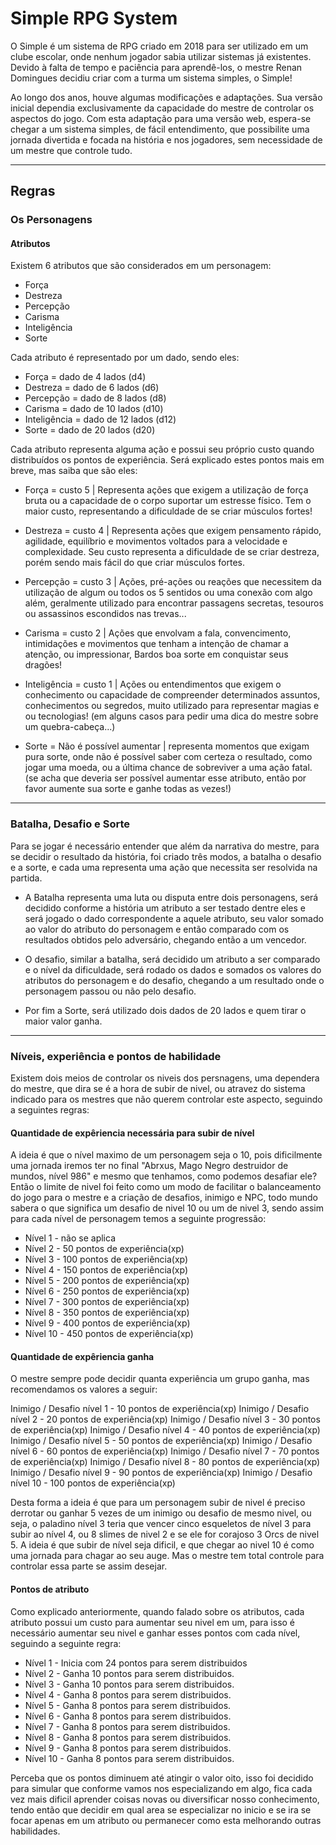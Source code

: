 # Simple RPG System

O Simple é um sistema de RPG criado em 2018 para ser utilizado em um clube escolar, onde nenhum jogador sabia utilizar sistemas já existentes. Devido à falta de tempo e paciência para aprendê-los, o mestre Renan Domingues decidiu criar com a turma um sistema simples, o Simple!

Ao longo dos anos, houve algumas modificações e adaptações. Sua versão inicial dependia exclusivamente da capacidade do mestre de controlar os aspectos do jogo. Com esta adaptação para uma versão web, espera-se chegar a um sistema simples, de fácil entendimento, que possibilite uma jornada divertida e focada na história e nos jogadores, sem necessidade de um mestre que controle tudo.

---

## Regras

### Os Personagens

#### Atributos

Existem 6 atributos que são considerados em um personagem:

- Força
- Destreza
- Percepção
- Carisma
- Inteligência
- Sorte

Cada atributo é representado por um dado, sendo eles:

- Força = dado de 4 lados (d4)
- Destreza = dado de 6 lados (d6)
- Percepção = dado de 8 lados (d8)
- Carisma = dado de 10 lados (d10)
- Inteligência = dado de 12 lados (d12)
- Sorte = dado de 20 lados (d20)

Cada atributo representa alguma ação e possui seu próprio custo quando distribuídos os pontos de experiência. Será explicado estes pontos mais em breve, mas saiba que são eles:

- Força = custo 5 | Representa ações que exigem a utilização de força bruta ou a capacidade de o corpo suportar um estresse físico. Tem o maior custo, representando a dificuldade de se criar músculos fortes!

- Destreza = custo 4 | Representa ações que exigem pensamento rápido, agilidade, equilíbrio e movimentos voltados para a velocidade e complexidade. Seu custo representa a dificuldade de se criar destreza, porém sendo mais fácil do que criar músculos fortes.

- Percepção = custo 3 | Ações, pré-ações ou reações que necessitem da utilização de algum ou todos os 5 sentidos ou uma conexão com algo além, geralmente utilizado para encontrar passagens secretas, tesouros ou assassinos escondidos nas trevas...

- Carisma = custo 2 | Ações que envolvam a fala, convencimento, intimidações e movimentos que tenham a intenção de chamar a atenção, ou impressionar, Bardos boa sorte em conquistar seus dragões!

- Inteligência = custo 1 | Ações ou entendimentos que exigem o conhecimento ou capacidade de compreender determinados assuntos, conhecimentos ou segredos, muito utilizado para representar magias e ou tecnologias! (em alguns casos para pedir uma dica do mestre sobre um quebra-cabeça...)

- Sorte = Não é possível aumentar | representa momentos que exigam pura sorte, onde não é possível saber com certeza o resultado, como jogar uma moeda, ou a última chance de sobreviver a uma ação fatal. (se acha que deveria ser possível aumentar esse atributo, então por favor aumente sua sorte e ganhe todas as vezes!)

---

### Batalha, Desafio e Sorte

Para se jogar é necessário entender que além da narrativa do mestre, para se decidir o resultado da história, foi criado três modos, a batalha o desafio e a sorte, e cada uma representa uma ação que necessita ser resolvida na partida. 

- A Batalha representa uma luta ou disputa entre dois personagens, será decidido conforme a história um atributo a ser testado dentre eles e será jogado o dado correspondente a aquele atributo, seu valor somado ao valor do atributo do personagem e então comparado com os resultados obtidos pelo adversário, chegando então a um vencedor. 

- O desafio, similar a batalha, será decidido um atributo a ser comparado e o nível da dificuldade, será rodado os dados e somados os valores do atributos do personagem e do desafio, chegando a um resultado onde o personagem passou ou não pelo desafio. 

- Por fim a Sorte, será utilizado dois dados de 20 lados e quem tirar o maior valor ganha.

---

### Níveis, experiência e pontos de habilidade

Existem dois meios de controlar os niveis dos persnagens, uma dependera do mestre, que dira se é a hora de subir de nivel, ou atravez do sistema indicado para os mestres que não querem controlar este aspecto, seguindo a seguintes regras:

#### Quantidade de expêriencia necessária para subir de nível

A ideia é que o nível maximo de um personagem seja o 10, pois dificilmente uma jornada iremos ter no final "Abrxus, Mago Negro destruidor de mundos, nível 986" e mesmo que tenhamos, como podemos desafiar ele? Então o limite de nivel foi feito como um modo de facilitar o balanceamento do jogo para o mestre e a criação de desafios, inimigo e NPC, todo mundo sabera o que significa um desafio de nivel 10 ou um de nivel 3, sendo assim para cada nível de personagem temos a seguinte progressão:

- Nível 1 - não se aplica
- Nível 2 - 50 pontos de experiência(xp)
- Nível 3 - 100 pontos de experiência(xp)
- Nível 4 - 150 pontos de experiência(xp)
- Nível 5 - 200 pontos de experiência(xp)
- Nível 6 - 250 pontos de experiência(xp)
- Nível 7 - 300 pontos de experiência(xp)
- Nível 8 - 350 pontos de experiência(xp)
- Nível 9 - 400 pontos de experiência(xp)
- Nível 10 - 450 pontos de experiência(xp)

#### Quantidade de expêriencia ganha

O mestre sempre pode decidir quanta experiência um grupo ganha, mas recomendamos os valores a seguir:

Inimigo / Desafio nível 1 - 10 pontos de experiência(xp)
Inimigo / Desafio nível 2 - 20 pontos de experiência(xp)
Inimigo / Desafio nível 3 - 30 pontos de experiência(xp)
Inimigo / Desafio nível 4 - 40 pontos de experiência(xp)
Inimigo / Desafio nível 5 - 50 pontos de experiência(xp)
Inimigo / Desafio nível 6 - 60 pontos de experiência(xp)
Inimigo / Desafio nível 7 - 70 pontos de experiência(xp)
Inimigo / Desafio nível 8 - 80 pontos de experiência(xp)
Inimigo / Desafio nível 9 - 90 pontos de experiência(xp)
Inimigo / Desafio nível 10 - 100 pontos de experiência(xp)

Desta forma a ideia é que para um personagem subir de nivel é preciso derrotar ou ganhar 5 vezes de um inimigo ou desafio de mesmo nivel, ou seja, o paladino nível 3 teria que vencer cinco esqueletos de nível 3 para subir ao nível 4, ou 8 slimes de nivel 2 e se ele for corajoso 3 Orcs de nivel 5. A ideia é que subir de nível seja dificil, e que chegar ao nivel 10 é como uma jornada para chagar ao seu auge. Mas o mestre tem total controle para controlar essa parte se assim desejar.

#### Pontos de atributo

Como explicado anteriormente, quando falado sobre os atributos, cada atributo possui um custo para aumentar seu nivel em um, para isso é necessário aumentar seu nivel e ganhar esses pontos com cada nível, seguindo a seguinte regra:

- Nível 1 - Inicia com 24 pontos para serem distribuidos
- Nível 2 - Ganha 10 pontos para serem distribuidos.
- Nível 3 - Ganha 10 pontos para serem distribuidos.
- Nível 4 - Ganha 8 pontos para serem distribuidos.
- Nível 5 - Ganha 8 pontos para serem distribuidos.
- Nível 6 - Ganha 8 pontos para serem distribuidos.
- Nível 7 - Ganha 8 pontos para serem distribuidos.
- Nível 8 - Ganha 8 pontos para serem distribuidos.
- Nível 9 - Ganha 8 pontos para serem distribuidos.
- Nível 10 - Ganha 8 pontos para serem distribuidos.

Perceba que os pontos diminuem até atingir o valor oito, isso foi decidido para simular que conforme vamos nos especializando em algo, fica cada vez mais dificil aprender coisas novas ou diversificar nosso conhecimento, tendo então que decidir em qual area se especializar no inicio e se ira se focar apenas em um atributo ou permanecer como esta melhorando outras habilidades.

